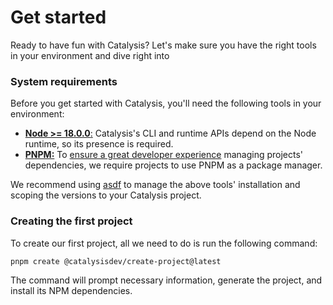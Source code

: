 # Get started

Ready to have fun with Catalysis? Let's make sure you have the right tools in your environment and dive right into

### System requirements

Before you get started with Catalysis,
you'll need the following tools in your environment:

- [**Node >= 18.0.0**:](https://nodejs.org/en/) Catalysis's CLI and runtime APIs depend on the Node runtime, so its presence is required.
- [**PNPM:**](https://pnpm.io/) To [ensure a great developer experience](/docs/contributors/decision-record/2022-09-01-pnpm) managing projects' dependencies, we require projects to use PNPM as a package manager.

We recommend using [asdf](https://asdf-vm.com/) to manage the above tools' installation and scoping the versions to your Catalysis project.

### Creating the first project

To create our first project, all we need to do is run the following command:

```bash
pnpm create @catalysisdev/create-project@latest
```

The command will prompt necessary information, generate the project, and install its NPM dependencies.
